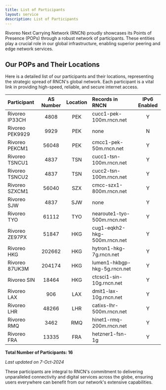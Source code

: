 ```yaml
---
title: List of Participants
layout: service
description: List of Participants
---
```


Rivoreo Next Carrying Network (RNCN) proudly showcases its Points of Presence (POPs) through a robust network of participants. These entities play a crucial role in our global infrastructure, enabling superior peering and edge network services.

## Our POPs and Their Locations

Here is a detailed list of our participants and their locations, representing the strategic spread of RNCN's global network. Each participant is a vital link in providing high-speed, reliable, and secure internet access.

| **Participant**       | **AS Number** | **Location** | **Records in RNCN**               | **IPv6 Enabled** |
|:----------------------|:-------------:|:------------:|:----------------------------------|:----------------:|
| Rivoreo IP33CH        | 4808          | PEK          | cucc1-pek-100m.rncn.net           | Y                |
| Rivoreo PEK9929       | 9929          | PEK          | none                              | N                |
| Rivoreo PEKCM1        | 56048         | PEK          | cmcc1-pek-50m.rncn.net            | Y                |
| Rivoreo TSNCU1        | 4837          | TSN          | cucc1-tsn-100m.rncn.net           | Y                |
| Rivoreo TSNCU2        | 4837          | TSN          | cucc2-tsn-100m.rncn.net           | Y                |
| Rivoreo SZXCM1        | 56040         | SZX          | cmcc-szx1-800m.rncn.net           | Y                |
| Rivoreo SJW           | 4837          | SJW          | none                              | Y                |
| Rivoreo TYO           | 61112         | TYO          | nearoute1-tyo-500m.rncn.net       | Y                |
| Rivoreo ZE97PX        | 51847         | HKG          | cug1-eqkh2-hkg-500m.rncn.net      | Y                |
| Rivoreo HKG           | 202662        | HKG          | hytron1-hkg-7g.rncn.net           | Y                |
| Rivoreo 87UK3M        | 204174        | HKG          | lumen1-hkbgp-hkg-5g.rncn.net      | Y                |
| Rivoreo SIN           | 18464         | HKG          | ctcsci1-sin-10g.rncn.net          | Y                |
| Rivoreo LAX           | 906           | LAX          | dmit1-lax-10g.rncn.net            | Y                |
| Rivoreo LHR           | 48266         | LHR          | catixs-lhr-500m.rncn.net          | Y                |
| Rivoreo RMQ           | 3462          | RMQ          | hinet1-rmq-200m.rncn.net          | Y                |
| Rivoreo FRA           | 13335         | FRA          | hetzner1-fsn-1g                   | Y                |


**Total Number of Participants: 16**

_Last updated on 7-Oct-2024_

These participants are integral to RNCN's commitment to delivering unparalleled connectivity and digital services across the globe, ensuring users everywhere can benefit from our network's extensive capabilities.
